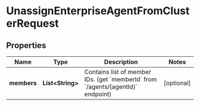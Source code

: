 

# UnassignEnterpriseAgentFromClusterRequest


## Properties

| Name | Type | Description | Notes |
|------------ | ------------- | ------------- | -------------|
|**members** | **List&lt;String&gt;** | Contains list of member IDs. (get &#x60;memberId&#x60; from &#x60;/agents/{agentId}&#x60; endpoint) |  [optional] |



